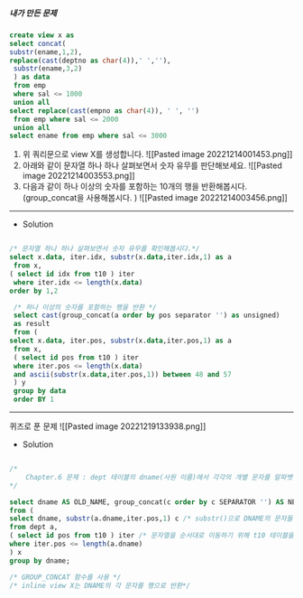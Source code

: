 ##### 내가 만든 문제

```sql
create view x as
select concat(
substr(ename,1,2),
replace(cast(deptno as char(4)),' ',''),
 substr(ename,3,2)
 ) as data
 from emp
 where sal <= 1000
 union all
select replace(cast(empno as char(4)), ' ', '')
 from emp where sal <= 2000
 union all
select ename from emp where sal <= 3000
```

1. 위 쿼리문으로 view X를 생성합니다. 
![[Pasted image 20221214001453.png]]
2. 아래와 같이 문자열 하나 하나 살펴보면서 숫자 유무를 판단해보세요. 
![[Pasted image 20221214003553.png]]
3. 다음과 같이 하나 이상의 숫자를 포함하는 10개의 행을 반환해봅시다.(group_concat을 사용해봅시다. )
![[Pasted image 20221214003456.png]]

----------------------------------------------------------------------

- Solution
```sql

/* 문자열 하나 하나 살펴보면서 숫자 유무를 확인해봅시다.*/
select x.data, iter.idx, substr(x.data,iter.idx,1) as a
 from x,
( select id idx from t10 ) iter
 where iter.idx <= length(x.data) 
order by 1,2

 /* 하나 이상의 숫자를 포함하는 행을 반환 */
 select cast(group_concat(a order by pos separator '') as unsigned)
 as result
 from ( 
select x.data, iter.pos, substr(x.data,iter.pos,1) as a 
 from x, 
 ( select id pos from t10 ) iter 
 where iter.pos <= length(x.data) 
 and ascii(substr(x.data,iter.pos,1)) between 48 and 57
 ) y
 group by data
 order BY 1

```

---
퀴즈로 푼 문제 
![[Pasted image 20221219133938.png]]

- Solution
```sql

/* 
	Chapter.6 문제 : dept 테이블의 dname(사원 이름)에서 각각의 개별 문자를 알파벳순으로 지정해라. 
*/

select dname AS OLD_NAME, group_concat(c order by c SEPARATOR '') AS NEW_NAME
from (
select dname, substr(a.dname,iter.pos,1) c /* substr()으로 DNAME의 문자들을 하나씩 추출*/
from dept a,
( select id pos from t10 ) iter /* 문자열을 순서대로 이동하기 위해 t10 테이블을 사용해서 iter 뷰 생성 */
where iter.pos <= length(a.dname)
) x
group by dname;

/* GROUP_CONCAT 함수를 사용 */
/* inline view X는 DNAME의 각 문자를 행으로 반환*/
```


